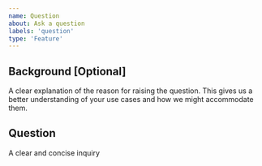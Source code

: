 ```yaml
---
name: Question
about: Ask a question
labels: 'question'
type: 'Feature'
---
```


## Background [Optional]
A clear explanation of the reason for raising the question. 
This gives us a better understanding of your use cases and how we might accommodate them.

## Question
A clear and concise inquiry

